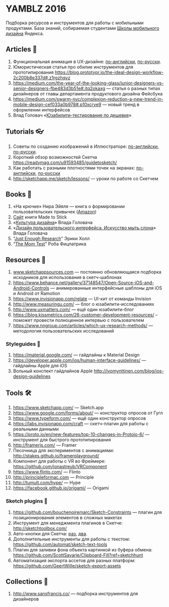 # YAMBLZ 2016

Подборка ресурсов и инструментов для работы с мобильными продуктами. База знаний, собираемая студентами [Школы мобильного дизайна](https://academy.yandex.ru/events/design/msk-2016/) Яндекса.

## Articles 📖

1. Функциональная анимация в UX-дизайне: [по-английски](https://uxplanet.org/functional-animation-in-ux-design-what-makes-a-good-transition-d6e7b4344e5e#.r3fwirri4), [по-русски](https://habrahabr.ru/post/306348/).
2. Юмористическая статья про обилие инструментов для прототипирования https://blog.prototypr.io/the-ideal-design-workflow-2c200b8e337d#.z1rgzhqyz
3. https://medium.com/the-year-of-the-looking-glass/junior-designers-vs-senior-designers-fbe483d3b51e#.itq2okaxg — статья о разных типах дизайнеров от главы департамента продуктового дизайна Фейсбука
4. https://medium.com/swarm-nyc/complexion-reduction-a-new-trend-in-mobile-design-cef033a0b978#.p10xcrve9 — новый тренд в оформлении интерфейсов
5. Влад Головач «[Юзабилити-тестирование по дешевке](https://medium.com/usethics-doc/%D1%8E%D0%B7%D0%B0%D0%B1%D0%B8%D0%BB%D0%B8%D1%82%D0%B8-%D1%82%D0%B5%D1%81%D1%82%D0%B8%D1%80%D0%BE%D0%B2%D0%B0%D0%BD%D0%B8%D0%B5-%D0%BF%D0%BE-%D0%B4%D0%B5%D1%88%D0%B5%D0%B2%D0%BA%D0%B5-2e853250960f)»

## Tutorials 👓

1. Советы по созданию изображений в Иллюстраторе: [по-английски](http://design.tutsplus.com/tutorials/how-to-create-pixel-perfect-artwork-using-adobe-illustrator--cms-23907), [по-русски](http://design.tutsplus.com/tutorials/how-to-create-pixel-perfect-artwork-using-adobe-illustrator--cms-23907).
2. Короткий обзор возможностей Скетча https://readymag.com/u91593485/guidetosketch/
3. Как работать с разными плотностями точек на экранах: [по-английски](http://sebastien-gabriel.com/designers-guide-to-dpi/), [по-русски](https://habrahabr.ru/post/237931/)
4. http://sketchapp.me/sketch/lessons/ — уроки по работе со Скетчем

## Books 📕

1. «На крючке» Нира Эйяля — книга о формировании пользовательских привычек ([Amazon](https://www.amazon.com/Hooked-How-Build-Habit-Forming-Products-ebook/dp/B00HJ4A43S#navbar))
2. [Сайт](http://heathbrothers.com/books/made-to-stick/) книги Made to Stick
3. «[Культура дизайна](http://designculture.exmachina.ru/)» Влада Головача
4. «[Дизайн пользовательского интерфейса. Искусство мыть слона](http://uibook2.usethics.ru/)» Влада Головача
5. “[Just Enough Research](https://abookapart.com/products/just-enough-research)” Эрики Холл
6. “[The Mom Test](http://momtestbook.com/)” Роба Фицпатрика

## Resources 🍋

1. www.sketchappsources.com — постоянно обновляющаяся подборка исходников для использования в скетч-шаблонах
2. https://www.behance.net/gallery/37148547/Open-Source-iOS-and-Android-Controls — анимированные интерфейсные шаблоны для iOS и Android от Ramotion
3. https://www.invisionapp.com/relate — UI-кит от команды Invision
4. http://www.measuringu.com/ — блог о юзабилити-исследованиях
5. http://www.uxmatters.com/ — ещё один юзабилити-блог
6. https://blog.kissmetrics.com/26-customer-development-resources/ – поможет провести полноценное интервью с пользователем
7. https://www.nngroup.com/articles/which-ux-research-methods/ — методология пользовательских исследований

### Styleguides 🏀

1. https://material.google.com/ — гайдлайны к Material Design
2. https://developer.apple.com/ios/human-interface-guidelines/ — гайдлайны Apple для iOS
3. Вольный конспект гайдлайнов Apple http://ivomynttinen.com/blog/ios-design-guidelines

## Tools 🛠

1. https://www.sketchapp.com/ — Sketch.app
2. https://www.google.com/forms/about/ — конструктор опросов от Гугл
3. https://www.typeform.com/ — ещё один конструктор опросов
4. https://labs.invisionapp.com/craft — скетч-плагин для работы с реальными данными
5. https://proto.io/en/new-features/top-10-changes-in-Protoio-6/ — инструмент для быстрого прототипирования
6. http://framerjs.com/ — Framer
7. Песочница для экспериментов с анимациями: http://stakes.github.io/framerplayground/
8. Компонент для работы с VR во Фреймере: https://github.com/jonastreub/VRComponent
9. https://www.flinto.com/ — Flinto
10. http://principleformac.com — Principle
11. http://tumult.com/hype/ — Hype
12. https://facebook.github.io/origami/ — Origami

### Sketch plugins 💎

1. https://github.com/bouchenoiremarc/Sketch-Constraints — плагин для позиционирования элементов в сложных макетах
2. Инструмент для менеджмента плагинов в Скетче: http://sketchtoolbox.com/
3. Авто-кнопки для Скетча: [раз](https://github.com/kenmoore/sketch-relabel-button), [два](https://github.com/fuggfuggfugg/sketch-dynamic-button-3.5).
4. Дополнительные инструменты для работы с текстом: https://github.com/automat/sketch-text-tools 
5. Плагин для заливки фона объекта картинкой из буфера обмена: https://github.com/ScottSavarie/Clipboard-Fill?ref=sketchhunt
6. Автоматизация экспорта ассетов для разных платформ: https://github.com/GeertWille/sketch-export-assets

## Collections 🍿

1. http://www.sansfrancis.co/ — подборка инструментов для дизайнеров